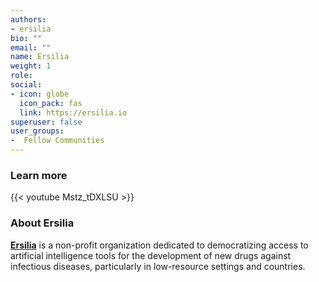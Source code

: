 ```yaml
---
authors:
- ersilia
bio: ""
email: ""
name: Ersilia
weight: 1
role: 
social:
- icon: globe
  icon_pack: fas
  link: https://ersilia.io
superuser: false
user_groups:
-  Fellow Communities
---
```


### Learn more

{{< youtube Mstz_tDXLSU >}} 

### About Ersilia

**[Ersilia](https://ersilia.io)** is a non-profit organization dedicated to democratizing access to artificial intelligence tools for the development of new drugs against infectious diseases, particularly in low-resource settings and countries.
